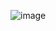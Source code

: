 ![image](https://user-images.githubusercontent.com/85462104/209560948-62f86463-4a64-42bc-8ecc-4e35ac34905c.png)
